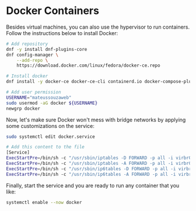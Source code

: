 # Docker Containers

Besides virtual machines, you can also use the hypervisor to run containers. Follow the instructions below to install Docker:

```bash
# Add repository
dnf -y install dnf-plugins-core
dnf config-manager \
    --add-repo \
    https://download.docker.com/linux/fedora/docker-ce.repo

# Install docker
dnf install -y docker-ce docker-ce-cli containerd.io docker-compose-plugin

# Add user permission
USERNAME="mateussouzaweb"
sudo usermod -aG docker ${USERNAME}
newgrp docker
```

Now, let's make sure Docker won't mess with bridge networks by applying some customizations on the service:

```bash
sudo systemctl edit docker.service

# Add this content to the file
[Service]
ExecStartPre=/bin/sh -c "/usr/sbin/iptables -D FORWARD -p all -i virbr0 -j ACCEPT || true"
ExecStartPre=/bin/sh -c "/usr/sbin/iptables -A FORWARD -p all -i virbr0 -j ACCEPT || true"
ExecStartPre=/bin/sh -c "/usr/sbin/ip6tables -D FORWARD -p all -i virbr0 -j ACCEPT || true"
ExecStartPre=/bin/sh -c "/usr/sbin/ip6tables -A FORWARD -p all -i virbr0 -j ACCEPT || true"
```

Finally, start the service and you are ready to run any container that you like:

```bash
systemctl enable --now docker
```
